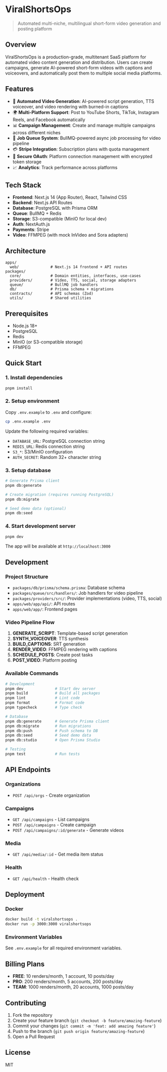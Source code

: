 # ViralShortsOps

> Automated multi-niche, multilingual short-form video generation and posting platform

## Overview

ViralShortsOps is a production-grade, multitenant SaaS platform for automated video content generation and distribution. Users can create campaigns, generate AI-powered short-form videos with captions and voiceovers, and automatically post them to multiple social media platforms.

## Features

- 🎥 **Automated Video Generation**: AI-powered script generation, TTS voiceover, and video rendering with burned-in captions
- 🌍 **Multi-Platform Support**: Post to YouTube Shorts, TikTok, Instagram Reels, and Facebook automatically
- 📊 **Campaign Management**: Create and manage multiple campaigns across different niches
- 🔄 **Job Queue System**: BullMQ-powered async job processing for video pipeline
- 💳 **Stripe Integration**: Subscription plans with quota management
- 🔐 **Secure OAuth**: Platform connection management with encrypted token storage
- 📈 **Analytics**: Track performance across platforms

## Tech Stack

- **Frontend**: Next.js 14 (App Router), React, Tailwind CSS
- **Backend**: Next.js API Routes
- **Database**: PostgreSQL with Prisma ORM
- **Queue**: BullMQ + Redis
- **Storage**: S3-compatible (MinIO for local dev)
- **Auth**: NextAuth.js
- **Payments**: Stripe
- **Video**: FFMPEG (with mock InVideo and Sora adapters)

## Architecture

```
apps/
  web/              # Next.js 14 frontend + API routes
packages/
  core/             # Domain entities, interfaces, use-cases
  providers/        # Video, TTS, social, storage adapters
  queue/            # BullMQ job handlers
  db/               # Prisma schema + migrations
  contracts/        # API schemas (Zod)
  utils/            # Shared utilities
```

## Prerequisites

- Node.js 18+
- PostgreSQL
- Redis
- MinIO (or S3-compatible storage)
- FFMPEG

## Quick Start

### 1. Install dependencies

```bash
pnpm install
```

### 2. Setup environment

Copy `.env.example` to `.env` and configure:

```bash
cp .env.example .env
```

Update the following required variables:
- `DATABASE_URL`: PostgreSQL connection string
- `REDIS_URL`: Redis connection string
- `S3_*`: S3/MinIO configuration
- `AUTH_SECRET`: Random 32+ character string

### 3. Setup database

```bash
# Generate Prisma client
pnpm db:generate

# Create migration (requires running PostgreSQL)
pnpm db:migrate

# Seed demo data (optional)
pnpm db:seed
```

### 4. Start development server

```bash
pnpm dev
```

The app will be available at `http://localhost:3000`

## Development

### Project Structure

- `packages/db/prisma/schema.prisma`: Database schema
- `packages/queue/src/handlers/`: Job handlers for video pipeline
- `packages/providers/src/`: Provider implementations (video, TTS, social)
- `apps/web/app/api/`: API routes
- `apps/web/app/`: Frontend pages

### Video Pipeline Flow

1. **GENERATE_SCRIPT**: Template-based script generation
2. **SYNTH_VOICEOVER**: TTS synthesis
3. **BUILD_CAPTIONS**: SRT generation
4. **RENDER_VIDEO**: FFMPEG rendering with captions
5. **SCHEDULE_POSTS**: Create post tasks
6. **POST_VIDEO**: Platform posting

### Available Commands

```bash
# Development
pnpm dev              # Start dev server
pnpm build            # Build all packages
pnpm lint             # Lint code
pnpm format           # Format code
pnpm typecheck        # Type check

# Database
pnpm db:generate      # Generate Prisma client
pnpm db:migrate       # Run migrations
pnpm db:push          # Push schema to DB
pnpm db:seed          # Seed demo data
pnpm db:studio        # Open Prisma Studio

# Testing
pnpm test             # Run tests
```

## API Endpoints

### Organizations
- `POST /api/orgs` - Create organization

### Campaigns
- `GET /api/campaigns` - List campaigns
- `POST /api/campaigns` - Create campaign
- `POST /api/campaigns/:id/generate` - Generate videos

### Media
- `GET /api/media/:id` - Get media item status

### Health
- `GET /api/health` - Health check

## Deployment

### Docker

```bash
docker build -t viralshortsops .
docker run -p 3000:3000 viralshortsops
```

### Environment Variables

See `.env.example` for all required environment variables.

## Billing Plans

- **FREE**: 10 renders/month, 1 account, 10 posts/day
- **PRO**: 200 renders/month, 5 accounts, 200 posts/day
- **TEAM**: 1000 renders/month, 20 accounts, 1000 posts/day

## Contributing

1. Fork the repository
2. Create your feature branch (`git checkout -b feature/amazing-feature`)
3. Commit your changes (`git commit -m 'feat: add amazing feature'`)
4. Push to the branch (`git push origin feature/amazing-feature`)
5. Open a Pull Request

## License

MIT
